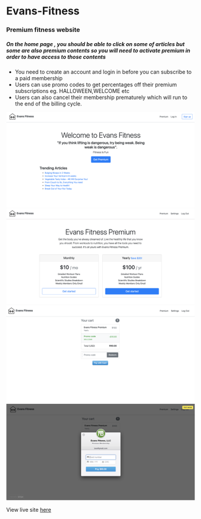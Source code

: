 # Evans-Fitness
<h3>Premium fitness website</h3>


<h5>On the home page , you should be able to click on some of articles but some are also premium contents so you will need to activate premium in order to have access to those contents
</h5>
<ul>
    <li>You need to create an account and login in before you can subscribe to a paid membership</li>
    <li>Users can use promo codes to get percentages off their premium subscriptions eg. HALLOWEEN,WELCOME etc</li>
    <li>Users can also cancel their membership prematurely which will run to the end of the billing cycle.</li>
</ul>
<img src="/images/first.png" alt="" width="700">
<img src="/images/second.png" alt="" width="700">
<img src="/images/third.png" alt="" width="700">
<img src="/images/forth.png" alt="" width="700">

View live site <a href="https://still-beach-39111.herokuapp.com" target="_blank">here</a>
